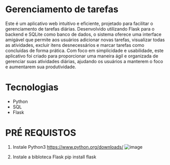 # Gerenciamento de tarefas
Este é um aplicativo web intuitivo e eficiente, projetado para facilitar o gerenciamento de tarefas diárias. Desenvolvido utilizando Flask para o backend e SQLite como banco de dados, o sistema oferece uma interface amigável que permite aos usuários adicionar novas tarefas, visualizar todas as atividades, excluir itens desnecessários e marcar tarefas como concluídas de forma prática.
Com foco em simplicidade e usabilidade, este aplicativo foi criado para proporcionar uma maneira ágil e organizada de gerenciar suas atividades diárias, ajudando os usuários a manterem o foco e aumentarem sua produtividade.

# Tecnologias
- Python
- SQL
- Flask

# PRÉ REQUISTOS
1) Instale Python3 https://www.python.org/downloads/
![image](https://github.com/user-attachments/assets/0ded5cf5-4d7d-4fe6-96ca-42eee8fce90e)

2) Instale a bibloteca Flask
   pip install flask
